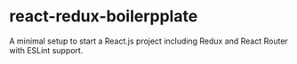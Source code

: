 # react-redux-boilerpplate
A minimal setup to start a React.js project including Redux and React Router with ESLint support.
